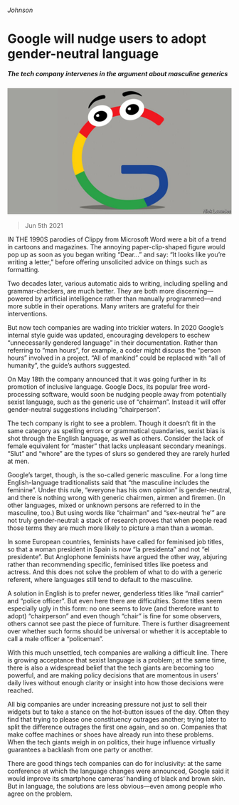 ###### Johnson

# Google will nudge users to adopt gender-neutral language 

##### The tech company intervenes in the argument about masculine generics 

![image](images/20210605_BKD001_0.jpg) 

> Jun 5th 2021 

IN THE 1990S parodies of Clippy from Microsoft Word were a bit of a trend in cartoons and magazines. The annoying paper-clip-shaped figure would pop up as soon as you began writing “Dear…” and say: “It looks like you’re writing a letter,” before offering unsolicited advice on things such as formatting.

Two decades later, various automatic aids to writing, including spelling and grammar-checkers, are much better. They are both more discerning—powered by artificial intelligence rather than manually programmed—and more subtle in their operations. Many writers are grateful for their interventions.


But now tech companies are wading into trickier waters. In 2020 Google’s internal style guide was updated, encouraging developers to eschew “unnecessarily gendered language” in their documentation. Rather than referring to “man hours”, for example, a coder might discuss the “person hours” involved in a project. “All of mankind” could be replaced with “all of humanity”, the guide’s authors suggested.

On May 18th the company announced that it was going further in its promotion of inclusive language. Google Docs, its popular free word-processing software, would soon be nudging people away from potentially sexist language, such as the generic use of “chairman”. Instead it will offer gender-neutral suggestions including “chairperson”.

The tech company is right to see a problem. Though it doesn’t fit in the same category as spelling errors or grammatical quandaries, sexist bias is shot through the English language, as well as others. Consider the lack of female equivalent for “master” that lacks unpleasant secondary meanings. “Slut” and “whore” are the types of slurs so gendered they are rarely hurled at men.

Google’s target, though, is the so-called generic masculine. For a long time English-language traditionalists said that “the masculine includes the feminine”. Under this rule, “everyone has his own opinion” is gender-neutral, and there is nothing wrong with generic chairmen, airmen and firemen. (In other languages, mixed or unknown persons are referred to in the masculine, too.) But using words like “chairman” and “sex-neutral ‘he’” are not truly gender-neutral: a stack of research proves that when people read those terms they are much more likely to picture a man than a woman.

In some European countries, feminists have called for feminised job titles, so that a woman president in Spain is now “la presidenta” and not “el presidente”. But Anglophone feminists have argued the other way, abjuring rather than recommending specific, feminised titles like poetess and actress. And this does not solve the problem of what to do with a generic referent, where languages still tend to default to the masculine.

A solution in English is to prefer newer, genderless titles like “mail carrier” and “police officer”. But even here there are difficulties. Some titles seem especially ugly in this form: no one seems to love (and therefore want to adopt) “chairperson” and even though “chair” is fine for some observers, others cannot see past the piece of furniture. There is further disagreement over whether such forms should be universal or whether it is acceptable to call a male officer a “policeman”.

With this much unsettled, tech companies are walking a difficult line. There is growing acceptance that sexist language is a problem; at the same time, there is also a widespread belief that the tech giants are becoming too powerful, and are making policy decisions that are momentous in users’ daily lives without enough clarity or insight into how those decisions were reached.

All big companies are under increasing pressure not just to sell their widgets but to take a stance on the hot-button issues of the day. Often they find that trying to please one constituency outrages another; trying later to split the difference outrages the first one again, and so on. Companies that make coffee machines or shoes have already run into these problems. When the tech giants weigh in on politics, their huge influence virtually guarantees a backlash from one party or another.

There are good things tech companies can do for inclusivity: at the same conference at which the language changes were announced, Google said it would improve its smartphone cameras’ handling of black and brown skin. But in language, the solutions are less obvious—even among people who agree on the problem.

